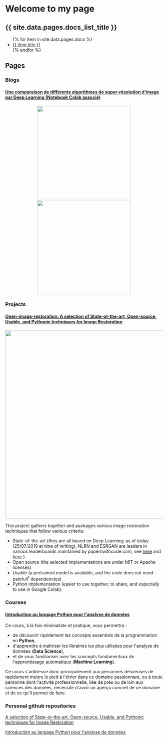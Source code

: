 # Welcome to my page

<h2>{{ site.data.pages.docs_list_title }}</h2>
<ul>
   {% for item in site.data.pages.docs %}
      <li><a href="{{ item.url }}">{{ item.title }}</a></li>
   {% endfor %}
</ul>

## Pages

### Blogs

#### [Une comparaison de différents algorithmes de super-résolution d'image par Deep Learning (Notebook Colab associé)](http://titsitits.github.io/super_resolution)

<p align="center">
<img src="https://titsitits.github.io/open-image-restoration/White%20paper%20-%20super-resolution%20(french)/Whitepapersuperresolution_fichiers/image4.png" width="300" />
<img src="https://titsitits.github.io/open-image-restoration/White%20paper%20-%20super-resolution%20(french)/Whitepapersuperresolution_fichiers/image8.png" width="300" />
</p>

### Projects

#### [Open-image-restoration: A selection of State-ot-the-art, Open-source, Usable, and Pythonic techniques for Image Restoration](http://titsitits.github.io/open-image-restoration)

<p align="center">
<img src="https://raw.githubusercontent.com/titsitits/open-image-restoration/master/Anne-Franck.png" width="600" />
</p>

This project gathers together and packages various image restoration techniques that follow various criteria:
* State-of-the-art (they are all based on Deep Learning; as of today (25/07/2019 at time of writing), NLRN and ESRGAN are leaders in various leaderboards maintained by paperswithcode.com, see [here](https://paperswithcode.com/paper/non-local-recurrent-network-for-image) and [here](https://paperswithcode.com/paper/esrgan-enhanced-super-resolution-generative) ).
* Open source (the selected implementations are under MIT or Apache licenses)
* Usable (a pretrained model is available, and the code does not need painfull<sup>1</sup> dependencies)
* Python implementation (easier to use together, to share, and especially to use in Google Colab).

### Courses

#### [Introduction au langage Python pour l'analyse de données](http://titsitits.github.io/Python_Data_Science)

Ce cours, à la fois minimaliste et pratique, vous permettra :

* de découvrir rapidement les concepts essentiels de la programmation en **Python**,
* d'apprendre à maîtriser les librairies les plus utilisées pour l'analyse de données (**Data Science**),
* et de vous familiariser avec les concepts fondamentaux de l'apprentissage automatique (**Machine Learning**). 

Ce cours s'addresse donc principalement aux personnes désireuses de rapidement mettre le pied à l'étrier dans ce domaine passionnant, ou à toute personne dont l'activité professionnelle, liée de près ou de loin aux sciences des données, nécessite d'avoir un aperçu concret de ce domaine et de ce qu'il permet de faire.

### Personal github repositories

[A selection of State-ot-the-art, Open-source, Usable, and Pythonic techniques for Image Restoration](https://github.com/titsitits/open-image-restoration)

[Introduction au langage Python pour l'analyse de données](https://github.com/titsitits/Python_Data_Science)

